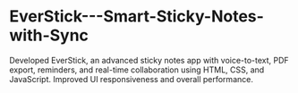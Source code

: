 # EverStick---Smart-Sticky-Notes-with-Sync
Developed EverStick, an advanced sticky notes app with voice-to-text, PDF export, reminders, and real-time collaboration using HTML, CSS, and JavaScript. Improved UI responsiveness and overall performance.
